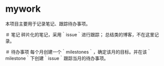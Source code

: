 # mywork
本项目主要用于记录笔记、跟踪待办事项。

＃ 笔记
碎片化的笔记，采用｀issue｀进行跟踪；
总结类的博客，不在这里记录。

＃ 待办事项
每个月创建一个｀milestones｀，确定该月的目标。并在该｀milestone｀下创建｀issue｀跟踪当月的待办事项。